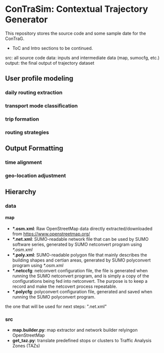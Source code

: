 # ConTraSim: Contextual Trajectory Generator

This repository stores the source code and some sample date for the ConTraG.

- ToC and Intro sections to be continued.


src: all source code
data: inputs and intermediate data (map, sumocfg, etc.)
output: the final output of trajectory dataset


## User profile modeling

### daily routing extraction


### transport mode classification


### trip formation


### routing strategies


## Output Formatting


### time alignment


### geo-location adjustment


## Hierarchy

### data

#### map

- **\*.osm.xml**: Raw OpenStreetMap data directly extracted/downloaded from <https://www.openstreetmap.org/>
- **\*.net.xml**: SUMO-readable network file that can be used by SUMO software series, generated by SUMO netconvert program using *\*.osm.xml*
- **\*.poly.xml**: SUMO-readable polygon file that mainly describes the building shapes and certian areas, generated by SUMO polyconvert program using *\*.osm.xml*
- **\*.netccfg**: netconvert configuration file, the file is generated when running the SUMO netconvert program, and is simply a copy of the configurations being fed into netconvert. The purpose is to keep a record and make the netcovert process repeatable.
- **\*.polycfg**: polyconvert configuration file, generated and saved when running the SUMO polyconvert program.
<!-- - **\*.adjusted_poly.add.xml**: mannually adjusted polygon file based on *\*.poly.xml* -->
 the one that will be used for next steps: ".net.xml"

### src

- **map.builder.py**: map extractor and network builder relyingon OpenStreetMap
- **get_taz.py**: translate predefined stops or clusters to Traffic Analysis Zones (TAZs)